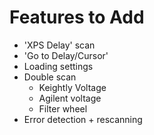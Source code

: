 # Features to Add
- 'XPS Delay' scan
- 'Go to Delay/Cursor'
- Loading settings
- Double scan
    - Keightly Voltage
    - Agilent voltage
    - Filter wheel
- Error detection + rescanning  